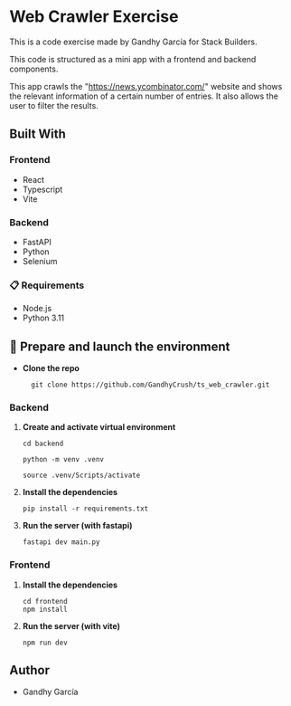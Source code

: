 # Web Crawler Exercise

This is a code exercise made by Gandhy García for Stack Builders.

This code is structured as a mini app with a frontend and backend components.

This app crawls the "https://news.ycombinator.com/" website and shows the relevant information of a certain number of entries. It also allows the user to filter the results.

## Built With

### Frontend
- React
- Typescript
- Vite

### Backend
- FastAPI
- Python
- Selenium

### 📋 Requirements
-   Node.js
-   Python 3.11

## 🔧 Prepare and launch the environment

- **Clone the repo**
    ```
      git clone https://github.com/GandhyCrush/ts_web_crawler.git
    ```

### Backend
1. **Create and activate virtual environment**

   ```
   cd backend

   python -m venv .venv

   source .venv/Scripts/activate
   ```

2. **Install the dependencies**

   ```
   pip install -r requirements.txt
   ```

3. **Run the server (with fastapi)**

   ```
   fastapi dev main.py
   ```

### Frontend

1. **Install the dependencies**

   ```
   cd frontend
   npm install
   ```

2. **Run the server (with vite)**

   ```
   npm run dev
   ```

## Author
- Gandhy García